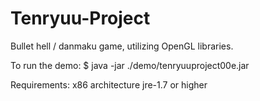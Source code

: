 Tenryuu-Project
===============

Bullet hell / danmaku game, utilizing OpenGL libraries.

To run the demo:
$ java -jar ./demo/tenryuuproject00e.jar

Requirements:
x86 architecture
jre-1.7 or higher
